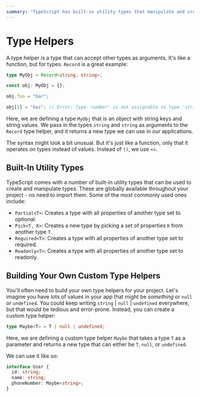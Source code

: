 ```yaml
---
summary: "TypeScript has built-in utility types that manipulate and create types. Additionally, you can create custom type helpers for their projects."
---
```


# Type Helpers

A type helper is a type that can accept other types as arguments. It's like a function, but for types. `Record` is a great example:

```typescript
type MyObj = Record<string, string>;

const obj: MyObj = {};

obj.foo = "bar";

obj[1] = "baz"; // Error: Type 'number' is not assignable to type 'string'.
```

Here, we are defining a type `MyObj` that is an object with string keys and string values. We pass in the types `string` and `string` as arguments to the `Record` type helper, and it returns a new type we can use in our applications.

The syntax might look a bit unusual. But it's just like a function, only that it operates on types instead of values. Instead of `()`, we use `<>`.

## Built-In Utility Types

TypeScript comes with a number of built-in utility types that can be used to create and manipulate types. These are globally available throughout your project - no need to import them. Some of the most commonly used ones include:

- `Partial<T>`: Creates a type with all properties of another type set to optional.
- `Pick<T, K>`: Creates a new type by picking a set of properties `K` from another type `T`.
- `Required<T>`: Creates a type with all properties of another type set to required.
- `Readonly<T>`: Creates a type with all properties of another type set to readonly.

## Building Your Own Custom Type Helpers

You'll often need to build your own type helpers for your project. Let's imagine you have lots of values in your app that might be _something_ or `null` or `undefined`. You could keep writing `string` | `null` | `undefined` everywhere, but that would be tedious and error-prone. Instead, you can create a custom type helper:

```typescript
type Maybe<T> = T | null | undefined;
```

Here, we are defining a custom type helper `Maybe` that takes a type `T` as a parameter and returns a new type that can either be `T`, `null`, or `undefined`.

We can use it like so:

```typescript
interface User {
  id: string;
  name: string;
  phoneNumber: Maybe<string>;
}
```
